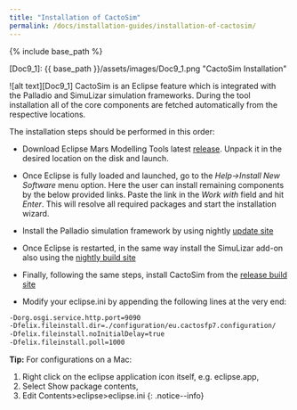```yaml
---
title: "Installation of CactoSim"
permalink: /docs/installation-guides/installation-of-cactosim/
---
```


{% include base_path %}

[Doc9_1]: {{ base_path }}/assets/images/Doc9_1.png "CactoSim Installation"

![alt text][Doc9_1] CactoSim is an Eclipse feature which is integrated with the Palladio and SimuLizar simulation frameworks. During the tool installation all of the core components are fetched automatically from the respective locations.

The installation steps should be performed in this order:

- Download Eclipse Mars Modelling Tools latest [release](http://www.eclipse.org/downloads/packages/eclipse-modeling-tools/neon1). Unpack it in the desired location on the disk and launch.
- Once Eclipse is fully loaded and launched, go to the *Help->Install New Software* menu option. Here the user can install remaining components by the below provided links. Paste the link in the *Work with* field and hit *Enter*. This will resolve all required packages and start the installation wizard.
- Install the Palladio simulation framework by using nightly [update site](http://sdqweb.ipd.kit.edu/eclipse/palladio/nightly)
- Once Eclipse is restarted, in the same way install the SimuLizar add-on also using the [nightly build site](http://sdqweb.ipd.kit.edu/eclipse/simulizar/nightly/)
- Finally, following the same steps, install CactoSim from the [release build site](https://sdqweb.ipd.kit.edu/eclipse/cactos/cactosim/release/2.1/)

- Modify your eclipse.ini by appending the following lines at the very end:

```sh
-Dorg.osgi.service.http.port=9090
-Dfelix.fileinstall.dir=./configuration/eu.cactosfp7.configuration/
-Dfelix.fileinstall.noInitialDelay=true
-Dfelix.fileinstall.poll=1000
```

**Tip:** For configurations on a Mac:
 1. Right click on the eclipse application icon itself, e.g. eclipse.app, 
 2. Select Show package contents, 
 3. Edit Contents>eclipse>eclipse.ini
{: .notice--info}




